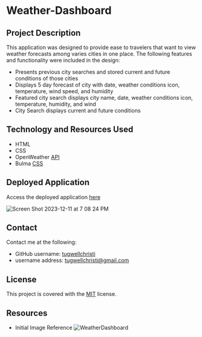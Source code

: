 # Weather-Dashboard

## Project Description
This application was designed to provide ease to travelers that want to view weather forecasts among varies cities in one place. The following features and functionality were included in the design:
- Presents previous city searches and stored current and future conditions of those cities
- Displays 5 day forecast of city with date, weather conditions icon, temperature, wind speed, and humidity
- Featured city search displays city name, date, weather conditions icon, temperature, humidity, and wind
- City Search displays current and future conditions

## Technology and Resources Used
- HTML
- CSS
- OpenWeather [API](https://openweathermap.org/forecast5)
- Bulma [CSS](https://bulma.io/)

## Deployed Application
Access the deployed application [here]() 

![Screen Shot 2023-12-11 at 7 08 24 PM](https://github.com/tugwellchristi/Weather-Dashboard/assets/90078824/24a1e203-49c5-496f-a5f9-b6dd6b30021a)

## Contact
Contact me at the following: 
- GitHub username: [tugwellchristi](https://github.com/tugwellchristi/README.md-Generator)
- username address: [tugwellchristi@gmail.com](mailto:tugwellchristi@gmail.com)

## License 
This project is covered with the [MIT](https://opensource.org/license/MIT/) license.

## Resources 
- Initial Image Reference 
![WeatherDashboard](https://github.com/tugwellchristi/Weather-Dashboard/assets/90078824/435ad8cc-e931-460b-b1d6-9995394fa5c7)
